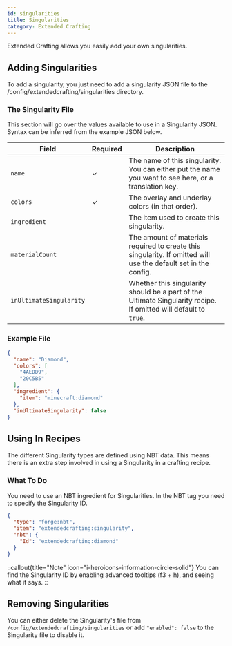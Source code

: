 ```yaml
---
id: singularities
title: Singularities
category: Extended Crafting
---
```


Extended Crafting allows you easily add your own singularities.

## Adding Singularities

To add a singularity, you just need to add a singularity JSON file to the /config/extendedcrafting/singularities directory.

### The Singularity File

This section will go over the values available to use in a Singularity JSON. Syntax can be inferred from the example JSON below.

| Field                   | Required | Description                                                                                                      |
|-------------------------|----------|------------------------------------------------------------------------------------------------------------------|
| `name`                  | ✓        | The name of this singularity. You can either put the name you want to see here, or a translation key.            |
| `colors`                | ✓        | The overlay and underlay colors (in that order).                                                                 |
| `ingredient`            |          | The item used to create this singularity.                                                                        |
| `materialCount`         |          | The amount of materials required to create this singularity. If omitted will use the default set in the config.  |
| `inUltimateSingularity` |          | Whether this singularity should be a part of the Ultimate Singularity recipe. If omitted will default to `true`. |

### Example File

```json
{
  "name": "Diamond",
  "colors": [
    "4AEDD9",
    "20C5B5"
  ],
  "ingredient": {
    "item": "minecraft:diamond"
  },
  "inUltimateSingularity": false
}
```

## Using In Recipes

The different Singularity types are defined using NBT data. This means there is an extra step involved in using a Singularity in a crafting recipe.

### What To Do

You need to use an NBT ingredient for Singularities. In the NBT tag you need to specify the Singularity ID.

```json
{
  "type": "forge:nbt",
  "item": "extendedcrafting:singularity",
  "nbt": {
    "Id": "extendedcrafting:diamond"
  }
}
```

::callout{title="Note" icon="i-heroicons-information-circle-solid"}
You can find the Singularity ID by enabling advanced tooltips (f3 + h), and seeing what it says.
::

## Removing Singularities

You can either delete the Singularity's file from `/config/extendedcrafting/singularities` or add `"enabled": false` to the Singularity file to disable it.
